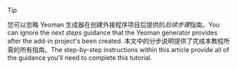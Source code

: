 > [!TIP]
> <span data-ttu-id="76658-101">您可以忽略 Yeoman 生成器在创建外接程序项目后提供的*后续步骤*指南。</span><span class="sxs-lookup"><span data-stu-id="76658-101">You can ignore the *next steps* guidance that the Yeoman generator provides after the add-in project's been created.</span></span> <span data-ttu-id="76658-102">本文中的分步说明提供了完成本教程所需的所有指南。</span><span class="sxs-lookup"><span data-stu-id="76658-102">The step-by-step instructions within this article provide all of the guidance you'll need to complete this tutorial.</span></span>